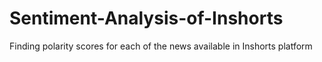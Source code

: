 # Sentiment-Analysis-of-Inshorts
Finding polarity scores for each of the news available in Inshorts platform
